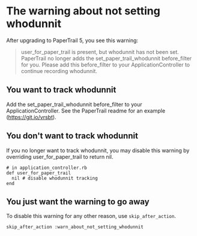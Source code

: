 # The warning about not setting whodunnit

After upgrading to PaperTrail 5, you see this warning:

> user_for_paper_trail is present, but whodunnit has not been set. PaperTrail no
> longer adds the set_paper_trail_whodunnit before_filter for you. Please add this
> before_filter to your ApplicationController to continue recording whodunnit.

## You want to track whodunnit

Add the set_paper_trail_whodunnit before_filter to your ApplicationController.
See the PaperTrail readme for an example (https://git.io/vrsbt).

## You don't want to track whodunnit

If you no longer want to track whodunnit, you may disable this
warning by overriding user_for_paper_trail to return nil.

```
# in application_controller.rb
def user_for_paper_trail
  nil # disable whodunnit tracking
end
```

## You just want the warning to go away

To disable this warning for any other reason, use `skip_after_action`.

```
skip_after_action :warn_about_not_setting_whodunnit
```

